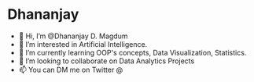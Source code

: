 # Dhananjay
- 👋 Hi, I’m @Dhananjay D. Magdum
- 👀 I’m interested in Artificial Intelligence.
- 🌱 I’m currently learning OOP's concepts, Data Visualization, Statistics.
- 💞️ I’m looking to collaborate on Data Analytics Projects
- 📫 You can DM me on Twitter @

<!---
Dhananjay1646/Dhananjay is a ✨ special ✨ repository because its `README.md` (this file) appears on your GitHub profile.
You can click the Preview link to take a look at your changes.
--->

